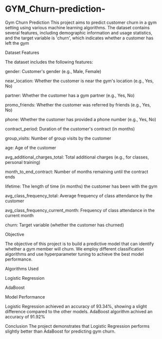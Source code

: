# GYM_Churn-prediction-
Gym Churn Prediction
This project aims to predict customer churn in a gym setting using various machine learning algorithms. The dataset contains several features, including demographic information and usage statistics, and the target variable is 'churn', which indicates whether a customer has left the gym

Dataset Features

The dataset includes the following features:


gender: Customer's gender (e.g., Male, Female)


near_location: Whether the customer is near the gym's location (e.g., Yes, No)


partner: Whether the customer has a gym partner (e.g., Yes, No)


promo_friends: Whether the customer was referred by friends (e.g., Yes, No)


phone: Whether the customer has provided a phone number (e.g., Yes, No)

contract_period: Duration of the customer's contract (in months)

group_visits: Number of group visits by the customer

age: Age of the customer

avg_additional_charges_total: Total additional charges (e.g., for classes, personal training)

month_to_end_contract: Number of months remaining until the contract ends

lifetime: The length of time (in months) the customer has been with the gym

avg_class_frequency_total: Average frequency of class attendance by the customer

avg_class_frequency_current_month: Frequency of class attendance in the current month

churn: Target variable (whether the customer has churned)

Objective

The objective of this project is to build a predictive model that can identify whether a gym member will churn. We employ different classification algorithms and use hyperparameter tuning to achieve the best model performance.

Algorithms Used

Logistic Regression

AdaBoost


Model Performance

Logistic Regression achieved an accuracy of 93.34%, showing a slight difference compared to the other models.
AdaBoost algorithm achived an accuracy of  91.92%


Conclusion
The project demonstrates that Logistic Regression performs slightly better than AdaBoost for predicting gym churn.
